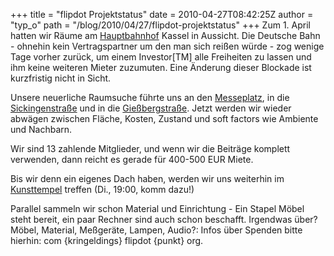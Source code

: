 +++
title = "flipdot Projektstatus"
date = 2010-04-27T08:42:25Z
author = "typ_o"
path = "/blog/2010/04/27/flipdot-projektstatus"
+++
Zum 1. April hatten wir Räume am
[Hauptbahnhof](https://flipdot.org/wiki/index.php?title=Raumsuche/G%C3%BCterabfertigung)
Kassel in Aussicht. Die Deutsche Bahn - ohnehin kein Vertragspartner um
den man sich reißen würde - zog wenige Tage vorher zurück, um einem
Investor\[TM\] alle Freiheiten zu lassen und ihm keine weiteren Mieter
zuzumuten. Eine Änderung dieser Blockade ist kurzfristig nicht in
Sicht.

Unsere neuerliche Raumsuche führte uns an den
[Messeplatz](https://flipdot.org/wiki/index.php?title=Raumsuche/Messeplatz),
in die
[Sickingenstraße](https://flipdot.org/wiki/index.php?title=Raumsuche/Sickingenstrasse)
und in die
[Gießbergstraße](https://flipdot.org/wiki/index.php?title=Raumsuche/Gie%C3%9Fbergstra%C3%9Fe).
Jetzt werden wir wieder abwägen zwischen Fläche, Kosten, Zustand und
soft factors wie Ambiente und Nachbarn.

Wir sind 13 zahlende Mitglieder, und wenn wir die Beiträge komplett
verwenden, dann reicht es gerade für 400-500 EUR Miete.

Bis wir denn ein eigenes Dach haben, werden wir uns weiterhin im
[Kunsttempel](https://flipdot.org/blog/archives/47-Ab-jetzt-immer-Dienstags.html)
treffen (Di., 19:00, komm dazu!)

Parallel sammeln wir schon Material und Einrichtung - Ein Stapel Möbel
steht bereit, ein paar Rechner sind auch schon beschafft. Irgendwas
über? Möbel, Material, Meßgeräte, Lampen, Audio?: Infos über Spenden
bitte hierhin: com {kringeldings} flipdot {punkt} org.
